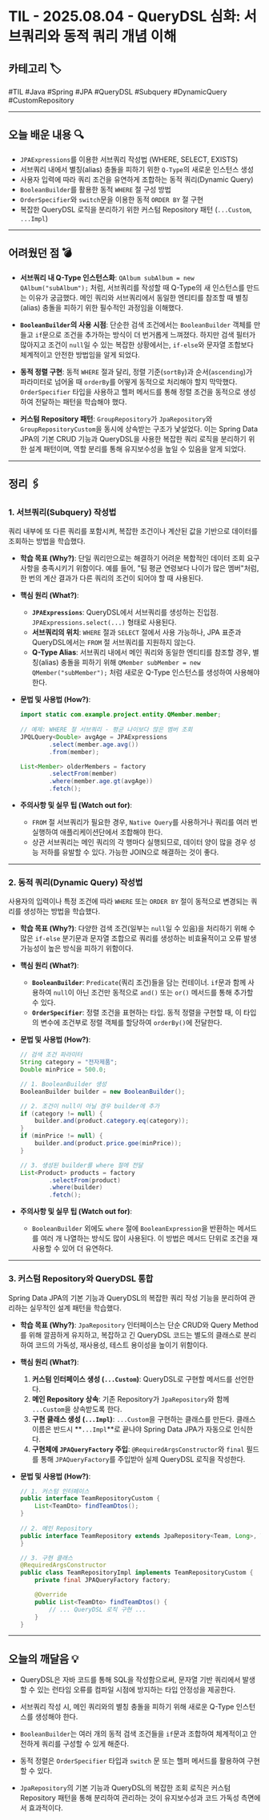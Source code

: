 # TIL - 2025.08.04 - QueryDSL 심화: 서브쿼리와 동적 쿼리 개념 이해

## 카테고리 🏷️

#TIL #Java #Spring #JPA #QueryDSL #Subquery #DynamicQuery #CustomRepository

---

## 오늘 배운 내용 🔍

- `JPAExpressions`를 이용한 서브쿼리 작성법 (WHERE, SELECT, EXISTS)
- 서브쿼리 내에서 별칭(alias) 충돌을 피하기 위한 `Q-Type`의 새로운 인스턴스 생성
- 사용자 입력에 따라 쿼리 조건을 유연하게 조합하는 동적 쿼리(Dynamic Query)
- `BooleanBuilder`를 활용한 동적 `WHERE` 절 구성 방법
- `OrderSpecifier`와 `switch`문을 이용한 동적 `ORDER BY` 절 구현
- 복잡한 QueryDSL 로직을 분리하기 위한 커스텀 Repository 패턴 (`...Custom`, `...Impl`)

---

## 어려웠던 점 💣

* **서브쿼리 내 Q-Type 인스턴스화**: `QAlbum subAlbum = new QAlbum("subAlbum");` 처럼, 서브쿼리를 작성할 때 Q-Type의 새 인스턴스를 만드는 이유가 궁금했다. 메인 쿼리와 서브쿼리에서 동일한 엔티티를 참조할 때 별칭(alias) 충돌을 피하기 위한 필수적인 과정임을 이해했다.

* **`BooleanBuilder`의 사용 시점**: 단순한 검색 조건에서는 `BooleanBuilder` 객체를 만들고 `if`문으로 조건을 추가하는 방식이 더 번거롭게 느껴졌다. 하지만 검색 필터가 많아지고 조건이 `null`일 수 있는 복잡한 상황에서는, `if-else`와 문자열 조합보다 체계적이고 안전한 방법임을 알게 되었다.

* **동적 정렬 구현**: 동적 `WHERE` 절과 달리, 정렬 기준(`sortBy`)과 순서(`ascending`)가 파라미터로 넘어올 때 `orderBy`를 어떻게 동적으로 처리해야 할지 막막했다. `OrderSpecifier` 타입을 사용하고 헬퍼 메서드를 통해 정렬 조건을 동적으로 생성하여 전달하는 패턴을 학습해야 했다.

* **커스텀 Repository 패턴**: `GroupRepository`가 `JpaRepository`와 `GroupRepositoryCustom`을 동시에 상속받는 구조가 낯설었다. 이는 Spring Data JPA의 기본 CRUD 기능과 QueryDSL을 사용한 복잡한 쿼리 로직을 분리하기 위한 설계 패턴이며, 역할 분리를 통해 유지보수성을 높일 수 있음을 알게 되었다.

---

## 정리 🖇️

### 1. 서브쿼리(Subquery) 작성법

쿼리 내부에 또 다른 쿼리를 포함시켜, 복잡한 조건이나 계산된 값을 기반으로 데이터를 조회하는 방법을 학습했다.

* **학습 목표 (Why?)**:
  단일 쿼리만으로는 해결하기 어려운 복합적인 데이터 조회 요구사항을 충족시키기 위함이다. 예를 들어, "팀 평균 연령보다 나이가 많은 멤버"처럼, 한 번의 계산 결과가 다른 쿼리의 조건이 되어야 할 때 사용된다.

* **핵심 원리 (What?)**:
  *   **`JPAExpressions`**: QueryDSL에서 서브쿼리를 생성하는 진입점. `JPAExpressions.select(...)` 형태로 사용된다.
  *   **서브쿼리의 위치**: `WHERE` 절과 `SELECT` 절에서 사용 가능하나, JPA 표준과 QueryDSL에서는 `FROM` 절 서브쿼리를 지원하지 않는다.
  *   **Q-Type Alias**: 서브쿼리 내에서 메인 쿼리와 동일한 엔티티를 참조할 경우, 별칭(alias) 충돌을 피하기 위해 `QMember subMember = new QMember("subMember");` 처럼 새로운 Q-Type 인스턴스를 생성하여 사용해야 한다.

* **문법 및 사용법 (How?)**:
  ```java
  import static com.example.project.entity.QMember.member;
    
  // 예제: WHERE 절 서브쿼리 - 평균 나이보다 많은 멤버 조회
  JPQLQuery<Double> avgAge = JPAExpressions
          .select(member.age.avg())
          .from(member);

  List<Member> olderMembers = factory
          .selectFrom(member)
          .where(member.age.gt(avgAge))
          .fetch();
  ```

* **주의사항 및 실무 팁 (Watch out for)**:
  *   `FROM` 절 서브쿼리가 필요한 경우, `Native Query`를 사용하거나 쿼리를 여러 번 실행하여 애플리케이션단에서 조합해야 한다.
  *   상관 서브쿼리는 메인 쿼리의 각 행마다 실행되므로, 데이터 양이 많을 경우 성능 저하를 유발할 수 있다. 가능한 JOIN으로 해결하는 것이 좋다.

---

### 2. 동적 쿼리(Dynamic Query) 작성법

사용자의 입력이나 특정 조건에 따라 `WHERE` 또는 `ORDER BY` 절이 동적으로 변경되는 쿼리를 생성하는 방법을 학습했다.

* **학습 목표 (Why?)**:
  다양한 검색 조건(일부는 `null`일 수 있음)을 처리하기 위해 수많은 `if-else` 분기문과 문자열 조합으로 쿼리를 생성하는 비효율적이고 오류 발생 가능성이 높은 방식을 피하기 위함이다.

* **핵심 원리 (What?)**:
  *   **`BooleanBuilder`**: `Predicate`(쿼리 조건)들을 담는 컨테이너. `if`문과 함께 사용하여 `null`이 아닌 조건만 동적으로 `and()` 또는 `or()` 메서드를 통해 추가할 수 있다.
  *   **`OrderSpecifier`**: 정렬 조건을 표현하는 타입. 동적 정렬을 구현할 때, 이 타입의 변수에 조건부로 정렬 객체를 할당하여 `orderBy()`에 전달한다.

* **문법 및 사용법 (How?)**:
  ```java
  // 검색 조건 파라미터
  String category = "전자제품";
  Double minPrice = 500.0;

  // 1. BooleanBuilder 생성
  BooleanBuilder builder = new BooleanBuilder();

  // 2. 조건이 null이 아닐 경우 builder에 추가
  if (category != null) {
      builder.and(product.category.eq(category));
  }
  if (minPrice != null) {
      builder.and(product.price.goe(minPrice));
  }

  // 3. 생성된 builder를 where 절에 전달
  List<Product> products = factory
          .selectFrom(product)
          .where(builder)
          .fetch();
  ```

* **주의사항 및 실무 팁 (Watch out for)**:
  *   `BooleanBuilder` 외에도 `where` 절에 `BooleanExpression`을 반환하는 메서드를 여러 개 나열하는 방식도 많이 사용된다. 이 방법은 메서드 단위로 조건을 재사용할 수 있어 더 유연하다.

---

### 3. 커스텀 Repository와 QueryDSL 통합

Spring Data JPA의 기본 기능과 QueryDSL의 복잡한 쿼리 작성 기능을 분리하여 관리하는 실무적인 설계 패턴을 학습했다.

* **학습 목표 (Why?)**:
  `JpaRepository` 인터페이스는 단순 CRUD와 Query Method를 위해 깔끔하게 유지하고, 복잡하고 긴 QueryDSL 코드는 별도의 클래스로 분리하여 코드의 가독성, 재사용성, 테스트 용이성을 높이기 위함이다.

* **핵심 원리 (What?)**:
  1.  **커스텀 인터페이스 생성 (`...Custom`)**: QueryDSL로 구현할 메서드를 선언한다.
  2.  **메인 Repository 상속**: 기존 Repository가 `JpaRepository`와 함께 `...Custom`을 상속받도록 한다.
  3.  **구현 클래스 생성 (`...Impl`)**: `...Custom`을 구현하는 클래스를 만든다. 클래스 이름은 반드시 **`...Impl`**로 끝나야 Spring Data JPA가 자동으로 인식한다.
  4.  **구현체에 `JPAQueryFactory` 주입**: `@RequiredArgsConstructor`와 `final` 필드를 통해 `JPAQueryFactory`를 주입받아 실제 QueryDSL 로직을 작성한다.

* **문법 및 사용법 (How?)**:
  ```java
  // 1. 커스텀 인터페이스
  public interface TeamRepositoryCustom {
      List<TeamDto> findTeamDtos();
  }
    
  // 2. 메인 Repository
  public interface TeamRepository extends JpaRepository<Team, Long>, TeamRepositoryCustom {
  }

  // 3. 구현 클래스
  @RequiredArgsConstructor
  public class TeamRepositoryImpl implements TeamRepositoryCustom {
      private final JPAQueryFactory factory;

      @Override
      public List<TeamDto> findTeamDtos() {
          // ... QueryDSL 로직 구현 ...
      }
  }
  ```

---

## 오늘의 깨달음 💡

* QueryDSL은 자바 코드를 통해 SQL을 작성함으로써, 문자열 기반 쿼리에서 발생할 수 있는 런타임 오류를 컴파일 시점에 방지하는 타입 안정성을 제공한다.

* 서브쿼리 작성 시, 메인 쿼리와의 별칭 충돌을 피하기 위해 새로운 Q-Type 인스턴스를 생성해야 한다.

* `BooleanBuilder`는 여러 개의 동적 검색 조건들을 `if`문과 조합하여 체계적이고 안전하게 쿼리를 구성할 수 있게 해준다.

* 동적 정렬은 `OrderSpecifier` 타입과 `switch` 문 또는 헬퍼 메서드를 활용하여 구현할 수 있다.

* `JpaRepository`의 기본 기능과 QueryDSL의 복잡한 조회 로직은 커스텀 Repository 패턴을 통해 분리하여 관리하는 것이 유지보수성과 코드 가독성 측면에서 효과적이다.